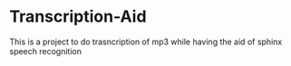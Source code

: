 # Transcription-Aid
This is a project to do trasncription of mp3 while having the aid of sphinx speech recognition
